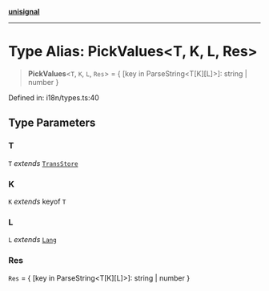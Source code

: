 [**unisignal**](../../../../README.md)

***

# Type Alias: PickValues\<T, K, L, Res\>

> **PickValues**\<`T`, `K`, `L`, `Res`\> = \{ \[key in ParseString\<T\[K\]\[L\]\>\]: string \| number \}

Defined in: i18n/types.ts:40

## Type Parameters

### T

`T` *extends* [`TransStore`](TransStore.md)

### K

`K` *extends* keyof `T`

### L

`L` *extends* [`Lang`](Lang.md)

### Res

`Res` = \{ \[key in ParseString\<T\[K\]\[L\]\>\]: string \| number \}
